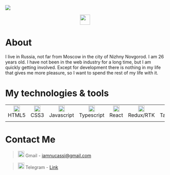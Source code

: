 <img src="https://user-images.githubusercontent.com/123871595/235873605-475cfc66-f100-4a39-acda-8d785fe99c36.svg"></img>

<p align="center"><img src="https://github.com/blackcater/blackcater/raw/main/images/Hi.gif" height="32"/></p>

# About 
I live in Russia, not far from Moscow in the city of Nizhny Novgorod. I am 26 years old. I have not been in the web industry for a long time, but I am quickly getting involved. Except for development there is nothing in my life that gives me more pleasure, so I want to spend the rest of my life with it.


# My technologies & tools
|   |   |   |   |   |   |   |   |   |   |
| :------------: | :------------: | :------------: | :------------: | :------------: | :------------: | :------------: | :------------: | :------------: | :------------: |
|   <img src="https://user-images.githubusercontent.com/123871595/235882516-5851b783-e957-4093-b87f-45ab70afe5e4.svg" height="20"/> HTML5|  <img src="https://user-images.githubusercontent.com/123871595/235860414-842eb23f-d048-491c-861a-d29a031304d0.svg" height="20"/> CSS3 |  <img src="https://user-images.githubusercontent.com/123871595/235885068-38698379-cd17-467d-9dc3-331d3124ae7a.svg" height="20"/> Javascript  |  <img src="https://user-images.githubusercontent.com/123871595/235886892-8fc1cf0b-99dc-4c5e-a08c-572a36a78f0f.svg" height="20" /> Typescript |  <img src="https://user-images.githubusercontent.com/123871595/235883764-7e518f57-c093-4449-bc87-532894ff20da.svg" height="20"/> React |  <img src="https://user-images.githubusercontent.com/123871595/235884488-8ae91943-6a90-41f5-b50d-7bce2e07b501.svg" height="20"/> Redux/RTK |  <img src="https://user-images.githubusercontent.com/123871595/235885297-d4e27227-21b8-47bb-871b-c6092b35aa0f.svg" height="20" /> Tailwind |   <img src="https://user-images.githubusercontent.com/123871595/235885832-f61e2213-253e-4b1f-8790-d77932160142.svg" height="20" /> StyledComponents |  <img src="https://user-images.githubusercontent.com/123871595/235886329-6cbc823a-cef4-42e0-9a1e-f001250d1819.svg" height="20" /> VSCode |  <img src="https://user-images.githubusercontent.com/123871595/235886338-8f5f1e1b-9a5f-4352-8d77-d784207f5bcf.svg" height="20" /> Figma |
|   |   |   |   |   |   |   |   |   |   |
# Contact Me
> <img src="https://user-images.githubusercontent.com/123871595/235893628-ab504cf5-f683-4609-844e-f0fa87bc215d.svg" height="20" />  Gmail - iamnucassi@gmail.com

> <img src="https://user-images.githubusercontent.com/123871595/235893633-d6b9168c-278d-4de1-8e58-30df2f468544.svg" height="20" /> Telegram - [Link](https://t.me/artham0n "Link")

